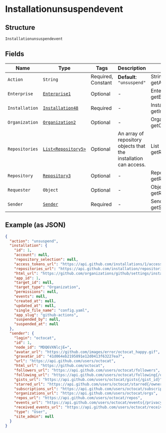 
# Installationunsuspendevent

## Structure

`Installationunsuspendevent`

## Fields

| Name | Type | Tags | Description | Getter | Setter |
|  --- | --- | --- | --- | --- | --- |
| `Action` | `String` | Required, Constant | **Default**: `"unsuspend"` | String getAction() | setAction(String action) |
| `Enterprise` | [`Enterprise1`](../../doc/models/enterprise-1.md) | Optional | - | Enterprise1 getEnterprise() | setEnterprise(Enterprise1 enterprise) |
| `Installation` | [`Installation48`](../../doc/models/installation-48.md) | Required | - | Installation48 getInstallation() | setInstallation(Installation48 installation) |
| `Organization` | [`Organization2`](../../doc/models/organization-2.md) | Optional | - | Organization2 getOrganization() | setOrganization(Organization2 organization) |
| `Repositories` | [`List<Repository5>`](../../doc/models/repository-5.md) | Optional | An array of repository objects that the installation can access. | List<Repository5> getRepositories() | setRepositories(List<Repository5> repositories) |
| `Repository` | [`Repository3`](../../doc/models/repository-3.md) | Optional | - | Repository3 getRepository() | setRepository(Repository3 repository) |
| `Requester` | `Object` | Optional | - | Object getRequester() | setRequester(Object requester) |
| `Sender` | [`Sender`](../../doc/models/sender.md) | Required | - | Sender getSender() | setSender(Sender sender) |

## Example (as JSON)

```json
{
  "action": "unsuspend",
  "installation": {
    "id": 1,
    "account": null,
    "repository_selection": null,
    "access_tokens_url": "https://api.github.com/installations/1/access_tokens",
    "repositories_url": "https://api.github.com/installation/repositories",
    "html_url": "https://github.com/organizations/github/settings/installations/1",
    "app_id": 1,
    "target_id": null,
    "target_type": "Organization",
    "permissions": null,
    "events": null,
    "created_at": null,
    "updated_at": null,
    "single_file_name": "config.yaml",
    "app_slug": "github-actions",
    "suspended_by": null,
    "suspended_at": null
  },
  "sender": {
    "login": "octocat",
    "id": 1,
    "node_id": "MDQ6VXNlcjE=",
    "avatar_url": "https://github.com/images/error/octocat_happy.gif",
    "gravatar_id": "41d064eb2195891e12d0413f63227ea7",
    "url": "https://api.github.com/users/octocat",
    "html_url": "https://github.com/octocat",
    "followers_url": "https://api.github.com/users/octocat/followers",
    "following_url": "https://api.github.com/users/octocat/following{/other_user}",
    "gists_url": "https://api.github.com/users/octocat/gists{/gist_id}",
    "starred_url": "https://api.github.com/users/octocat/starred{/owner}{/repo}",
    "subscriptions_url": "https://api.github.com/users/octocat/subscriptions",
    "organizations_url": "https://api.github.com/users/octocat/orgs",
    "repos_url": "https://api.github.com/users/octocat/repos",
    "events_url": "https://api.github.com/users/octocat/events{/privacy}",
    "received_events_url": "https://api.github.com/users/octocat/received_events",
    "type": "User",
    "site_admin": null
  }
}
```

